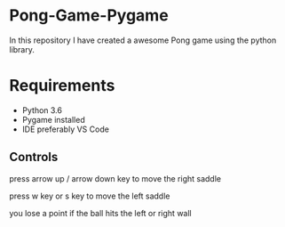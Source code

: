 # Pong-Game-Pygame
In this repository I have created a awesome Pong game using the python library.

<h1>Requirements</h1>
<ul>
  <li>Python 3.6</li>
  <li>Pygame installed</li>
  <li>IDE preferably VS Code</li>
</ul>

<h2>Controls</h2>
<p>press arrow up / arrow down key to move the right saddle</p>
<p>press w key or s key to move the left saddle</p>
<p>you lose a point if the ball hits the left or right wall</p>
